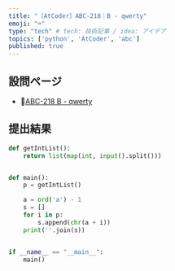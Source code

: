 ```yaml
---
title: "［AtCoder］ABC-218｜B - qwerty"
emoji: "⌨️"
type: "tech" # tech: 技術記事 / idea: アイデア
topics: ['python', 'AtCoder', 'abc']
published: true
---
```


## 設問ページ

- 🔗[ABC-218 B - qwerty](https://atcoder.jp/contests/abc218/tasks/abc218_b)

## 提出結果

```python
def getIntList():
    return list(map(int, input().split()))


def main():
    p = getIntList()

    a = ord('a') - 1
    s = []
    for i in p:
        s.append(chr(a + i))
    print(''.join(s))


if __name__ == "__main__":
    main()
```
